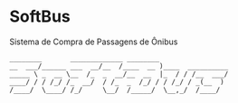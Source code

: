 # SoftBus
Sistema de Compra de Passagens de Ônibus
```
________       _____________ ________                 
__  ___/______ ___  __/__  /____  __ )____  __________
_____ \ _  __ \__  /_  _  __/__  __  |_  / / /__  ___/
____/ / / /_/ /_  __/  / /_  _  /_/ / / /_/ / _(__  ) 
/____/  \____/ /_/     \__/  /_____/  \__,_/  /____/  
```
